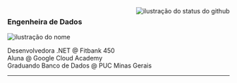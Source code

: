 <img align='right' src="https://github-readme-stats.vercel.app/api?username=amandacordeiro&show_icons=true&title_color=783c00&text_color=af552e&icon_color=783c00&bg_color=f8efd4&cache_seconds=2300" alt="ilustração do status do github">

### <strong>Engenheira de Dados</strong>

<img src="https://img.shields.io/static/v1?label=Overview&message=amandacordeiro&color=f8efd4&style=for-the-badge&logo=GitHub" alt="ilustração do nome">

<p> Desenvolvedora .NET @ Fitbank 450<br/> Aluna @ Google Cloud Academy <br/> Graduando Banco de Dados @ PUC Minas Gerais</p>

<hr>

